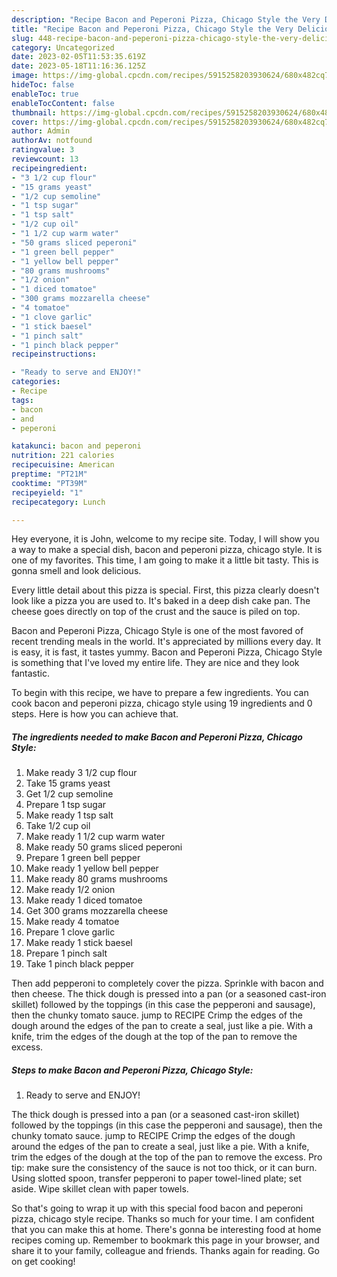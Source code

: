 ```yaml
---
description: "Recipe Bacon and Peperoni Pizza, Chicago Style the Very Delicious"
title: "Recipe Bacon and Peperoni Pizza, Chicago Style the Very Delicious"
slug: 448-recipe-bacon-and-peperoni-pizza-chicago-style-the-very-delicious
category: Uncategorized
date: 2023-02-05T11:53:35.619Z
date: 2023-05-18T11:16:36.125Z
image: https://img-global.cpcdn.com/recipes/5915258203930624/680x482cq70/bacon-and-peperoni-pizza-chicago-style-recipe-main-photo.jpg
hideToc: false
enableToc: true
enableTocContent: false
thumbnail: https://img-global.cpcdn.com/recipes/5915258203930624/680x482cq70/bacon-and-peperoni-pizza-chicago-style-recipe-main-photo.jpg
cover: https://img-global.cpcdn.com/recipes/5915258203930624/680x482cq70/bacon-and-peperoni-pizza-chicago-style-recipe-main-photo.jpg
author: Admin
authorAv: notfound
ratingvalue: 3
reviewcount: 13
recipeingredient:
- "3 1/2 cup flour"
- "15 grams yeast"
- "1/2 cup semoline"
- "1 tsp sugar"
- "1 tsp salt"
- "1/2 cup oil"
- "1 1/2 cup warm water"
- "50 grams sliced peperoni"
- "1 green bell pepper"
- "1 yellow bell pepper"
- "80 grams mushrooms"
- "1/2 onion"
- "1 diced tomatoe"
- "300 grams mozzarella cheese"
- "4 tomatoe"
- "1 clove garlic"
- "1 stick baesel"
- "1 pinch salt"
- "1 pinch black pepper"
recipeinstructions:

- "Ready to serve and ENJOY!"
categories:
- Recipe
tags:
- bacon
- and
- peperoni

katakunci: bacon and peperoni 
nutrition: 221 calories
recipecuisine: American
preptime: "PT21M"
cooktime: "PT39M"
recipeyield: "1"
recipecategory: Lunch

---
```



Hey everyone, it is John, welcome to my recipe site. Today, I will show you a way to make a special dish, bacon and peperoni pizza, chicago style. It is one of my favorites. This time, I am going to make it a little bit tasty. This is gonna smell and look delicious.

Every little detail about this pizza is special. First, this pizza clearly doesn&#39;t look like a pizza you are used to. It&#39;s baked in a deep dish cake pan. The cheese goes directly on top of the crust and the sauce is piled on top.

Bacon and Peperoni Pizza, Chicago Style is one of the most favored of recent trending meals in the world. It's appreciated by millions every day. It is easy, it is fast, it tastes yummy. Bacon and Peperoni Pizza, Chicago Style is something that I've loved my entire life. They are nice and they look fantastic.


To begin with this recipe, we have to prepare a few ingredients. You can cook bacon and peperoni pizza, chicago style using 19 ingredients and 0 steps. Here is how you can achieve that.

<!--inarticleads1-->

##### The ingredients needed to make Bacon and Peperoni Pizza, Chicago Style:

1. Make ready 3 1/2 cup flour
1. Take 15 grams yeast
1. Get 1/2 cup semoline
1. Prepare 1 tsp sugar
1. Make ready 1 tsp salt
1. Take 1/2 cup oil
1. Make ready 1 1/2 cup warm water
1. Make ready 50 grams sliced peperoni
1. Prepare 1 green bell pepper
1. Make ready 1 yellow bell pepper
1. Make ready 80 grams mushrooms
1. Make ready 1/2 onion
1. Make ready 1 diced tomatoe
1. Get 300 grams mozzarella cheese
1. Make ready 4 tomatoe
1. Prepare 1 clove garlic
1. Make ready 1 stick baesel
1. Prepare 1 pinch salt
1. Take 1 pinch black pepper


Then add pepperoni to completely cover the pizza. Sprinkle with bacon and then cheese. The thick dough is pressed into a pan (or a seasoned cast-iron skillet) followed by the toppings (in this case the pepperoni and sausage), then the chunky tomato sauce. jump to RECIPE Crimp the edges of the dough around the edges of the pan to create a seal, just like a pie. With a knife, trim the edges of the dough at the top of the pan to remove the excess. 

<!--inarticleads2-->

##### Steps to make Bacon and Peperoni Pizza, Chicago Style:


1. Ready to serve and ENJOY!

The thick dough is pressed into a pan (or a seasoned cast-iron skillet) followed by the toppings (in this case the pepperoni and sausage), then the chunky tomato sauce. jump to RECIPE Crimp the edges of the dough around the edges of the pan to create a seal, just like a pie. With a knife, trim the edges of the dough at the top of the pan to remove the excess. Pro tip: make sure the consistency of the sauce is not too thick, or it can burn. Using slotted spoon, transfer pepperoni to paper towel-lined plate; set aside. Wipe skillet clean with paper towels. 

So that's going to wrap it up with this special food bacon and peperoni pizza, chicago style recipe. Thanks so much for your time. I am confident that you can make this at home. There's gonna be interesting food at home recipes coming up. Remember to bookmark this page in your browser, and share it to your family, colleague and friends. Thanks again for reading. Go on get cooking!
